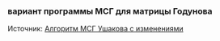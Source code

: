 ### вариант программы МСГ для матрицы Годунова
Источник: [Алгоритм МСГ Ушакова с изменениями](https://github.com/ATeteryatnikov/Method-Conjugate-Gradients/blob/master/%D0%A0%D0%B5%D0%B0%D0%BB%D0%B8%D0%B7%D0%B0%D1%86%D0%B8%D1%8F%20%D1%80%D0%B0%D0%B7%D0%BB%D0%B8%D1%87%D0%BD%D1%8B%D1%85%20%D0%B2%D0%B0%D1%80%D0%B8%D0%B0%D0%BD%D1%82%D0%BE%D0%B2%20%D0%9C%D0%A1%D0%93/%D0%98%D1%81%D1%82%D0%BE%D1%87%D0%BD%D0%B8%D0%BA%D0%B8/%D0%90%D0%BB%D0%B3%D0%BE%D1%80%D0%B8%D1%82%D0%BC%20%D0%9C%D0%A1%D0%93%20%D0%A3%D1%88%D0%B0%D0%BA%D0%BE%D0%B2%D0%B0%20%D1%81%20%D0%B8%D0%B7%D0%BC%D0%B5%D0%BD%D0%B5%D0%BD%D0%B8%D1%8F%D0%BC%D0%B8.png)
